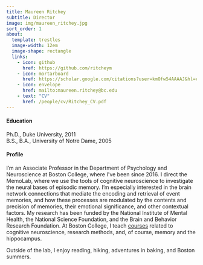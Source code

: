 ```yaml
---
title: Maureen Ritchey
subtitle: Director
image: img/maureen_ritchey.jpg 
sort_order: 1
about:
  template: trestles
  image-width: 12em
  image-shape: rectangle
  links: 
    - icon: github
      href: https://github.com/ritcheym
    - icon: mortarboard
      href: https://scholar.google.com/citations?user=kmOfw54AAAAJ&hl=en&oi=ao
    - icon: envelope
      href: mailto:maureen.ritchey@bc.edu
    - text: "CV"
      href: /people/cv/Ritchey_CV.pdf
---
```


#### Education

Ph.D., Duke University, 2011\
B.S., B.A., University of Notre Dame, 2005

#### Profile

I’m an Associate Professor in the Department of Psychology and Neuroscience at Boston College, where I've been since 2016. I direct the MemoLab, where we use the tools of cognitive neuroscience to investigate the neural bases of episodic memory. I’m especially interested in the brain network connections that mediate the encoding and retrieval of event memories, and how these processes are modulated by the contents and precision of memories, their emotional significance, and other contextual factors. My research has been funded by the National Institute of Mental Health, the National Science Foundation, and the Brain and Behavior Research Foundation. At Boston College, I teach [courses](http://www.thememolab.org/pages/courses) related to cognitive neuroscience, research methods, and, of course, memory and the hippocampus.

Outside of the lab, I enjoy reading, hiking, adventures in baking, and Boston summers.

#### 
